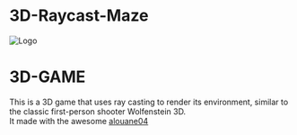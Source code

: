 # 3D-Raycast-Maze


![Logo](https://i.ibb.co/3f3qF6r/3d-game.png)


# 3D-GAME

This is a 3D game that uses ray casting to render its environment, similar to the classic first-person shooter Wolfenstein 3D. <br>
It made with the awesome [alouane04](https://github.com/alouane04)
